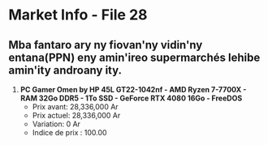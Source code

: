 # Market Info - File 28

## Mba fantaro ary ny fiovan'ny vidin'ny entana(PPN) eny amin'ireo supermarchés lehibe amin'ity androany ity.

1. **PC Gamer Omen by HP 45L GT22-1042nf - AMD Ryzen 7-7700X - RAM 32Go DDR5 - 1To SSD - GeForce RTX 4080 16Go - FreeDOS**
   - Prix avant: 28,336,000 Ar
   - Prix actuel: 28,336,000 Ar
   - Variation: 0 Ar
   - Indice de prix : 100.00

